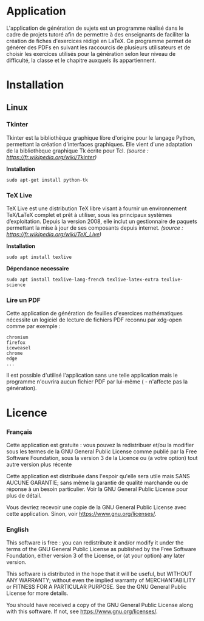 # **Application**

L'application de génération de sujets est un programme réalisé dans le cadre de projets tutoré afin de permettre à des enseignants de faciliter la création de fiches d'exercices rédigé en LaTeX. Ce programme permet de générer des PDFs en suivant les raccourcis de plusieurs utilisateurs et de choisir les exercices utilisés pour la génération selon leur niveau de difficulté, la classe et le chapitre auxquels ils appartiennent.

# **Installation**
## Linux

### **Tkinter**

Tkinter est la bibliothèque graphique libre d'origine pour le langage Python, permettant la création d'interfaces graphiques. Elle vient d'une adaptation de la bibliothèque graphique Tk écrite pour Tcl. *(source : https://fr.wikipedia.org/wiki/Tkinter)*

**Installation**

    sudo apt-get install python-tk

### **TeX Live**

TeX Live est une distribution TeX libre visant à fournir un environnement TeX/LaTeX complet et prêt à utiliser, sous les principaux systèmes d’exploitation. Depuis la version 2008, elle inclut un gestionnaire de paquets permettant la mise à jour de ses composants depuis internet. *(source : https://fr.wikipedia.org/wiki/TeX_Live)*

**Installation**

    sudo apt install texlive

**Dépendance necessaire**

    sudo apt install texlive-lang-french texlive-latex-extra texlive-science

### **Lire un PDF**

Cette application de génération de feuilles d'exercices mathématiques nécessite un logiciel de lecture de fichiers PDF reconnu par xdg-open comme par exemple :

    chromium
    firefox
    iceweasel
    chrome
    edge
    ...

Il est possible d'utilisé l'application sans une telle application mais le programme n'ouvrira aucun fichier PDF par lui-même ( - n'affecte pas la génération).


# **Licence**

### Français

Cette application est gratuite : vous pouvez la redistribuer et/ou la modifier sous les termes de la GNU General Public License comme publié par la Free Software Foundation, sous la version 3 de la Licence ou (a votre option) tout autre version plus récente

Cette application est distribuée dans l'espoir qu'elle sera utile mais SANS AUCUNE GARANTIE; sans même la garantie de qualité marchande ou de réponse à un besoin particulier. Voir la GNU General Public License pour plus de détail.

Vous devriez recevoir une copie de la GNU General Public License avec cette application. Sinon, voir <https://www.gnu.org/licenses/>.


### English

This software is free : you can redistribute it and/or modify it under the terms of the GNU General Public License as published by the Free Software Foundation, either version 3 of the License, or (at your option) any later version.

This software is distributed in the hope that it will be useful, but WITHOUT ANY WARRANTY; without even the implied warranty of MERCHANTABILITY or FITNESS FOR A PARTICULAR PURPOSE.  See the GNU General Public License for more details.

You should have received a copy of the GNU General Public License along with this software.  If not, see <https://www.gnu.org/licenses/>.
